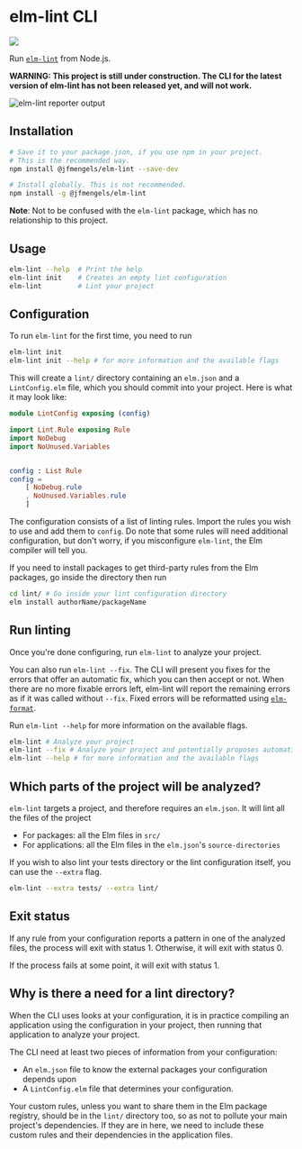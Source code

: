 # elm-lint CLI

![](https://travis-ci.com/jfmengels/node-elm-lint.svg?branch=master)

Run [`elm-lint`] from Node.js.

**WARNING: This project is still under construction. The CLI for the latest version of elm-lint has not been released yet, and will not work.**

![elm-lint reporter output](https://github.com/jfmengels/node-elm-lint/blob/master/documentation/images/elm-lint-report.png?raw=true)

## Installation

```bash
# Save it to your package.json, if you use npm in your project.
# This is the recommended way.
npm install @jfmengels/elm-lint --save-dev

# Install globally. This is not recommended.
npm install -g @jfmengels/elm-lint
```

**Note**: Not to be confused with the `elm-lint` package, which has no relationship to this project.

## Usage

```bash
elm-lint --help  # Print the help
elm-lint init    # Creates an empty lint configuration
elm-lint         # Lint your project
```

## Configuration

To run `elm-lint` for the first time, you need to run

```bash
elm-lint init
elm-lint init --help # for more information and the available flags
```

This will create a `lint/` directory containing an `elm.json` and a `LintConfig.elm` file, which you should commit into your project. Here is what it may look like:

```elm
module LintConfig exposing (config)

import Lint.Rule exposing Rule
import NoDebug
import NoUnused.Variables


config : List Rule
config =
    [ NoDebug.rule
    , NoUnused.Variables.rule
    ]
```

The configuration consists of a list of linting rules. Import the rules you wish to use and add them to `config`.
Do note that some rules will need additional configuration, but don't worry, if you misconfigure `elm-lint`, the Elm compiler will tell you.

If you need to install packages to get third-party rules from the Elm packages, go inside the directory then run

```bash
cd lint/ # Go inside your lint configuration directory
elm install authorName/packageName
```

## Run linting

Once you're done configuring, run `elm-lint` to analyze your project.

You can also run `elm-lint --fix`. The CLI will present you fixes for the errors that offer an automatic fix, which you can then accept or not. When there are no more fixable errors left, elm-lint will report the remaining errors as if it was called without `--fix`. Fixed errors will be reformatted using [`elm-format`].

Run `elm-lint --help` for more information on the available flags.

```bash
elm-lint # Analyze your project
elm-lint --fix # Analyze your project and potentially proposes automatic fixes
elm-lint --help # for more information and the available flags
```


## Which parts of the project will be analyzed?

`elm-lint` targets a project, and therefore requires an `elm.json`. It will lint all the files of the project
  - For packages: all the Elm files in `src/`
  - For applications: all the Elm files in the `elm.json`'s `source-directories`

If you wish to also lint your tests directory or the lint configuration itself, you can use the `--extra` flag.

```bash
elm-lint --extra tests/ --extra lint/
```


## Exit status

If any rule from your configuration reports a pattern in one of the analyzed files, the process will exit with status 1. Otherwise, it will exit with status 0.

If the process fails at some point, it will exit with status 1.


## Why is there a need for a lint directory?

When the CLI uses looks at your configuration, it is in practice compiling an application using the configuration in your project, then running that application to analyze your project.

The CLI need at least two pieces of information from your configuration:
  - An `elm.json` file to know the external packages your configuration depends upon
  - A `LintConfig.elm` file that determines your configuration.

Your custom rules, unless you want to share them in the Elm package registry, should be in the `lint/` directory too, so as not to pollute your main project's dependencies. If they are in here, we need to include these custom rules and their dependencies in the application files.


[`elm-lint`]: https://github.com/jfmengels/elm-lint
[`elm-format`]: https://github.com/avh4/elm-format
